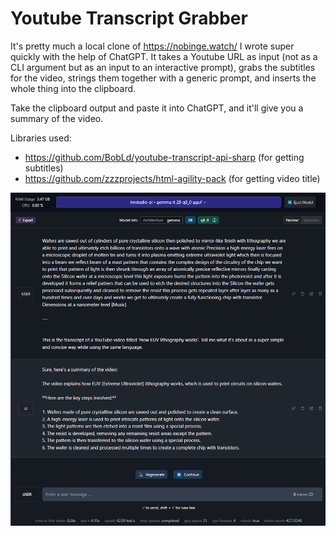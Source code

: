 # Youtube Transcript Grabber

It's pretty much a local clone of https://nobinge.watch/ I wrote super quickly with the help of ChatGPT. It takes a Youtube URL as input (not as a CLI argument but as an input to an interactive prompt), grabs the subtitles for the video, strings them together with a generic prompt, and inserts the whole thing into the clipboard.

Take the clipboard output and paste it into ChatGPT, and it'll give you a summary of the video. 

Libraries used:
- https://github.com/BobLd/youtube-transcript-api-sharp (for getting subtitles)
- https://github.com/zzzprojects/html-agility-pack (for getting video title)


![screenshot of result prompt](https://raw.githubusercontent.com/zalerapraxis/Youtube-Transcript-Grabber/master/prompt.png)
